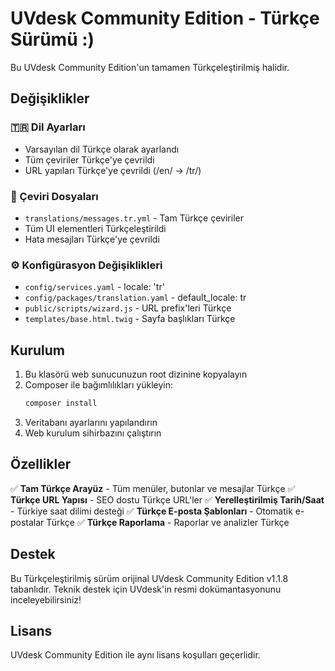 # UVdesk Community Edition - Türkçe Sürümü :)

Bu UVdesk Community Edition'un tamamen Türkçeleştirilmiş halidir.

## Değişiklikler

### 🇹🇷 Dil Ayarları
- Varsayılan dil Türkçe olarak ayarlandı
- Tüm çeviriler Türkçe'ye çevrildi
- URL yapıları Türkçe'ye çevrildi (/en/ → /tr/)

### 📁 Çeviri Dosyaları
- `translations/messages.tr.yml` - Tam Türkçe çeviriler
- Tüm UI elementleri Türkçeleştirildi
- Hata mesajları Türkçe'ye çevrildi

### ⚙️ Konfigürasyon Değişiklikleri
- `config/services.yaml` - locale: 'tr'
- `config/packages/translation.yaml` - default_locale: tr
- `public/scripts/wizard.js` - URL prefix'leri Türkçe
- `templates/base.html.twig` - Sayfa başlıkları Türkçe

## Kurulum

1. Bu klasörü web sunucunuzun root dizinine kopyalayın
2. Composer ile bağımlılıkları yükleyin:
   ```bash
   composer install
   ```
3. Veritabanı ayarlarını yapılandırın
4. Web kurulum sihirbazını çalıştırın

## Özellikler

✅ **Tam Türkçe Arayüz** - Tüm menüler, butonlar ve mesajlar Türkçe
✅ **Türkçe URL Yapısı** - SEO dostu Türkçe URL'ler
✅ **Yerelleştirilmiş Tarih/Saat** - Türkiye saat dilimi desteği
✅ **Türkçe E-posta Şablonları** - Otomatik e-postalar Türkçe
✅ **Türkçe Raporlama** - Raporlar ve analizler Türkçe

## Destek

Bu Türkçeleştirilmiş sürüm orijinal UVdesk Community Edition v1.1.8 tabanlıdır.
Teknik destek için UVdesk'in resmi dokümantasyonunu inceleyebilirsiniz!

## Lisans

UVdesk Community Edition ile aynı lisans koşulları geçerlidir.
